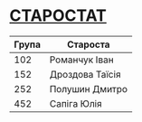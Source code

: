 # [СТАРОСТАТ](#starostat)

| Група | Староста        |
| ----- | --------------- |
| 102   | Романчук Іван   |
| 152   | Дроздова Таїсія |
| 252   | Полушин Дмитро  |
| 452   | Сапіга Юлія     |
